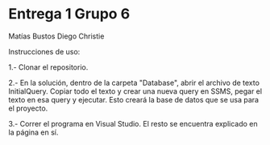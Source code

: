# Entrega 1 Grupo 6

Matías Bustos
Diego Christie

Instrucciones de uso:

1.- Clonar el repositorio.

2.- En la solución, dentro de la carpeta "Database", abrir el archivo de texto InitialQuery. Copiar todo el texto y crear una nueva query en SSMS, pegar el texto en esa query y ejecutar. Esto creará la base de datos que se usa para el proyecto.

3.- Correr el programa en Visual Studio. El resto se encuentra explicado en la página en sí.
